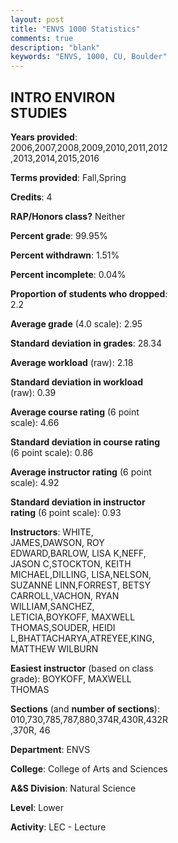 ```yaml
---
layout: post
title: "ENVS 1000 Statistics"
comments: true
description: "blank"
keywords: "ENVS, 1000, CU, Boulder"
--- 
```

<head>
<script src="https://ajax.googleapis.com/ajax/libs/jquery/2.1.3/jquery.min.js"></script>
<script src="https://dl.dropboxusercontent.com/s/pc42nxpaw1ea4o9/highcharts.js?dl=0"></script>
<!-- <script src="../assets/js/highcharts.js"></script> -->
<style type="text/css">@font-face {
	font-family: "Bebas Neue";
	src: url(https://www.filehosting.org/file/details/544349/BebasNeue%20Regular.otf) format("opentype");
	}
	h1.Bebas { 
		font-family: "Bebas Neue", Verdana, Tahoma;
	}
</style>
</head>
<body>
	<div id="container" style="float: right; width: 45%; height: 88%; margin-left: 2.5%; margin-right: 2.5%;"></div>
	<script language="JavaScript">
		$(document).ready(function() {
		var chart = {type: 'column'};
		var title = {text: 'Grade Distribution'};
		var xAxis = {categories: ['A','B','C','D','F'],crosshair: true};
		var yAxis = {min: 0,title: {text: 'Percentage'}};
		var tooltip = {headerFormat: '<center><b><span style="font-size:20px">{point.key}</span></b></center>',
		               pointFormat: '<td style="padding:0"><b>{point.y:.1f}%</b></td>',
		               footerFormat: '</table>',shared: true,useHTML: true};
		var plotOptions = {column: {pointPadding: 0.0,borderWidth: 0}};  
		var credits = {enabled: false};var series= [{name: 'Percent',data: [23.59,43.45,24.19,6.01,2.77,]}];
		var json = {};
		json.chart = chart;
		json.title = title;
		json.tooltip = tooltip;
		json.xAxis = xAxis;
		json.yAxis = yAxis;  
		json.series = series;
		json.plotOptions = plotOptions;  
		json.credits = credits;
		$('#container').highcharts(json);
	});
	</script>
</body>
			   
## INTRO ENVIRON STUDIES

**Years provided**: 2006,2007,2008,2009,2010,2011,2012,2013,2014,2015,2016

**Terms provided**: Fall,Spring

**Credits**: 4

**RAP/Honors class?** Neither

**Percent grade**: 99.95%

**Percent withdrawn**: 1.51%

**Percent incomplete**: 0.04%

**Proportion of students who dropped**: 2.2

**Average grade** (4.0 scale): 2.95

**Standard deviation in grades**: 28.34

**Average workload** (raw): 2.18

**Standard deviation in workload** (raw): 0.39

**Average course rating** (6 point scale): 4.66

**Standard deviation in course rating** (6 point scale): 0.86

**Average instructor rating** (6 point scale): 4.92

**Standard deviation in instructor rating** (6 point scale): 0.93

**Instructors**: WHITE, JAMES,DAWSON, ROY EDWARD,BARLOW, LISA K,NEFF, JASON C,STOCKTON, KEITH MICHAEL,DILLING, LISA,NELSON, SUZANNE LINN,FORREST, BETSY CARROLL,VACHON, RYAN WILLIAM,SANCHEZ, LETICIA,BOYKOFF, MAXWELL THOMAS,SOUDER, HEIDI L,BHATTACHARYA,ATREYEE,KING, MATTHEW WILBURN

**Easiest instructor** (based on class grade): BOYKOFF, MAXWELL THOMAS

**Sections** (and **number of sections**): 010,730,785,787,880,374R,430R,432R,370R, 46

**Department**: ENVS

**College**: College of Arts and Sciences

**A&S Division**: Natural Science

**Level**: Lower

**Activity**: LEC - Lecture